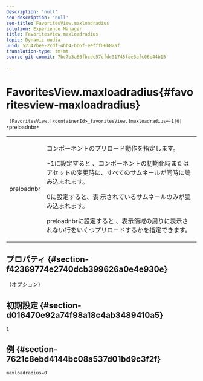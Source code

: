 ```yaml
---
description: 'null'
seo-description: 'null'
seo-title: FavoritesView.maxloadradius
solution: Experience Manager
title: FavoritesView.maxloadradius
topic: Dynamic media
uuid: 52347bee-2cdf-4bb4-bb6f-eefff06b82af
translation-type: tm+mt
source-git-commit: 7bc7b3a86fbcdc57cfdc31745fae3afc06e44b15

---
```



# FavoritesView.maxloadradius{#favoritesview-maxloadradius}

` [FavoritesView.|<containerId>_favoritesView.]maxloadradius=-1|0| *`preloadnbr`*`

<table id="table_2B109D2F91E64B5382B31921C3780FA5"> 
 <tbody> 
  <tr> 
   <td colname="col1"> <p><span class="codeph"><span class="varname"> preloadnbr</span></span> </p> </td> 
   <td colname="col2"> <p> コンポーネントのプリロード動作を指定します。 </p> <p>-1に設定すると <span class="codeph"></span>、コンポーネントの初期化時またはアセットの変更時に、すべてのサムネールが同時に読み込まれます。 </p> <p>0に設定すると、表 <span class="codeph"> 示されてい</span>るサムネールのみが読み込まれます。 </p> <p> preloadnbrに設定すると <span class="codeph"><span class="varname"></span></span>、表示領域の周りに表示されない行をいくつプリロードするかを指定できます。 </p> </td> 
  </tr> 
 </tbody> 
</table>

## プロパティ {#section-f42369774e2740dcb399626a0e4e930e}

（オプション）

## 初期設定 {#section-d016470e92a74f98a18c4ab3489410a5}

`1`

## 例 {#section-7621c8ebd4144bc08a537d01bd9c3f2f}

`maxloadradius=0`
